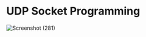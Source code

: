 # UDP Socket Programming 


![Screenshot (281)](https://github.com/user-attachments/assets/3c4c1667-32dc-4430-9abc-f655cd73f4dc)
